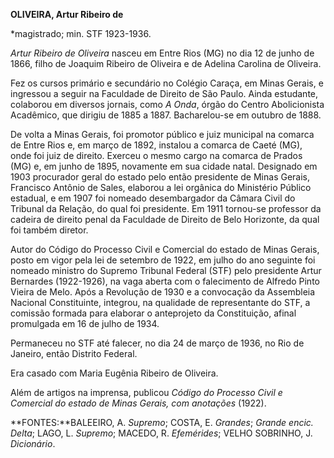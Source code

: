 **OLIVEIRA, Artur Ribeiro de**

\*magistrado; min. STF 1923-1936.

*Artur Ribeiro de Oliveira* nasceu em Entre Rios (MG) no dia 12 de junho
de 1866, filho de Joaquim Ribeiro de Oliveira e de Adelina Carolina de
Oliveira.

Fez os cursos primário e secundário no Colégio Caraça, em Minas Gerais,
e ingressou a seguir na Faculdade de Direito de São Paulo. Ainda
estudante, colaborou em diversos jornais, como *A Onda*, órgão do Centro
Abolicionista Acadêmico, que dirigiu de 1885 a 1887. Bacharelou-se em
outubro de 1888.

De volta a Minas Gerais, foi promotor público e juiz municipal na
comarca de Entre Rios e, em março de 1892, instalou a comarca de Caeté
(MG), onde foi juiz de direito. Exerceu o mesmo cargo na comarca de
Prados (MG) e, em junho de 1895, novamente em sua cidade natal.
Designado em 1903 procurador geral do estado pelo então presidente de
Minas Gerais, Francisco Antônio de Sales, elaborou a lei orgânica do
Ministério Público estadual, e em 1907 foi nomeado desembargador da
Câmara Civil do Tribunal da Relação, do qual foi presidente. Em 1911
tornou-se professor da cadeira de direito penal da Faculdade de Direito
de Belo Horizonte, da qual foi também diretor.

Autor do Código do Processo Civil e Comercial do estado de Minas Gerais,
posto em vigor pela lei de setembro de 1922, em julho do ano seguinte
foi nomeado ministro do Supremo Tribunal Federal (STF) pelo presidente
Artur Bernardes (1922-1926), na vaga aberta com o falecimento de Alfredo
Pinto Vieira de Melo. Após a Revolução de 1930 e a convocação da
Assembleia Nacional Constituinte, integrou, na qualidade de
representante do STF, a comissão formada para elaborar o anteprojeto da
Constituição, afinal promulgada em 16 de julho de 1934.

Permaneceu no STF até falecer, no dia 24 de março de 1936, no Rio de
Janeiro, então Distrito Federal.

Era casado com Maria Eugênia Ribeiro de Oliveira.

Além de artigos na imprensa, publicou *Código do Processo Civil e
Comercial do estado de Minas Gerais, com anotações* (1922).

**FONTES:**BALEEIRO, A. *Supremo*; COSTA, E. *Grandes*; *Grande encic.
Delta*; LAGO, L. *Supremo*; MACEDO, R. *Efemérides*; VELHO SOBRINHO, J.
*Dicionário*.
